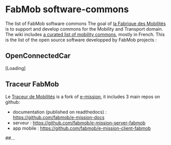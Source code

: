 # FabMob software-commons
The list of FabMob software commons
The goal of [la Fabrique des Mobilités](https://fabmob.io) is to support and develop commons for the Mobility and Transport domain.
The wiki includes [a curated list of mobility commons](https://wiki.lafabriquedesmobilites.fr/wiki/Sp%C3%A9cial:WfExplore?title=Sp%C3%A9cial%3AWfExplore&page=1&wf-expl-Category-Commun=on&wf-expl-Tags=), mostly in French.
This is the list of the open source software developped by FabMob projects :

## OpenConnectedCar 
[Loading]

## Traceur FabMob
Le [Traceur de Mobilités](https://oultim.frama.site/english-project-presentation) is a fork of [e-mission](https://github.com/e-mission), it includes 3 main repos on github:
- documentation (published on readthedocs) : https://github.com/fabmob/e-mission-docs
- serveur : https://github.com/fabmob/e-mission-server-fabmob
- app mobile : https://github.com/fabmob/e-mission-client-fabmob

##...
